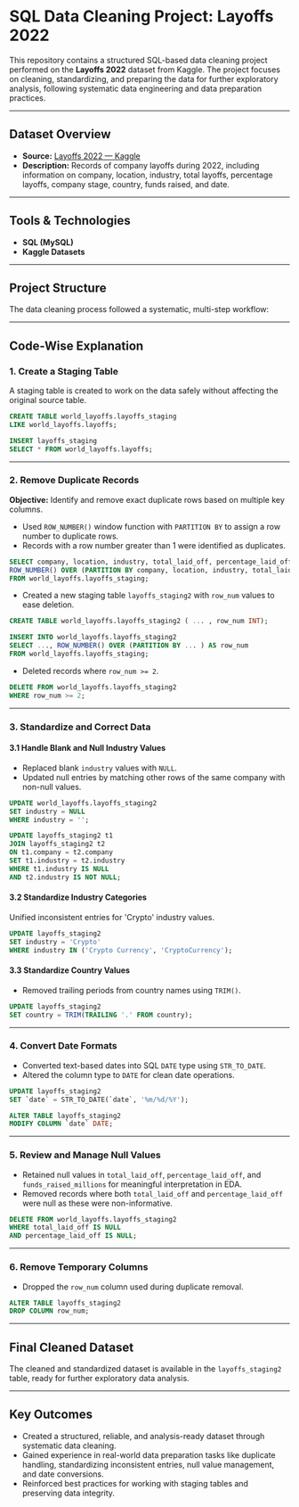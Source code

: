 
# SQL Data Cleaning Project: Layoffs 2022

This repository contains a structured SQL-based data cleaning project performed on the **Layoffs 2022** dataset from Kaggle. The project focuses on cleaning, standardizing, and preparing the data for further exploratory analysis, following systematic data engineering and data preparation practices.

---

## Dataset Overview

- **Source:** [Layoffs 2022 — Kaggle](https://www.kaggle.com/datasets/swaptr/layoffs-2022)
- **Description:** Records of company layoffs during 2022, including information on company, location, industry, total layoffs, percentage layoffs, company stage, country, funds raised, and date.

---

## Tools & Technologies

- **SQL (MySQL)**
- **Kaggle Datasets**

---

## Project Structure

The data cleaning process followed a systematic, multi-step workflow:

---

## Code-Wise Explanation

### 1. Create a Staging Table

A staging table is created to work on the data safely without affecting the original source table.

```sql
CREATE TABLE world_layoffs.layoffs_staging 
LIKE world_layoffs.layoffs;

INSERT layoffs_staging 
SELECT * FROM world_layoffs.layoffs;
```

---

### 2. Remove Duplicate Records

**Objective:** Identify and remove exact duplicate rows based on multiple key columns.

- Used `ROW_NUMBER()` window function with `PARTITION BY` to assign a row number to duplicate rows.
- Records with a row number greater than 1 were identified as duplicates.

```sql
SELECT company, location, industry, total_laid_off, percentage_laid_off, `date`, stage, country, funds_raised_millions,
ROW_NUMBER() OVER (PARTITION BY company, location, industry, total_laid_off, percentage_laid_off, `date`, stage, country, funds_raised_millions) AS row_num
FROM world_layoffs.layoffs_staging;
```

- Created a new staging table `layoffs_staging2` with `row_num` values to ease deletion.

```sql
CREATE TABLE world_layoffs.layoffs_staging2 ( ... , row_num INT);

INSERT INTO world_layoffs.layoffs_staging2
SELECT ..., ROW_NUMBER() OVER (PARTITION BY ... ) AS row_num
FROM world_layoffs.layoffs_staging;
```

- Deleted records where `row_num >= 2`.

```sql
DELETE FROM world_layoffs.layoffs_staging2
WHERE row_num >= 2;
```

---

### 3. Standardize and Correct Data

#### 3.1 Handle Blank and Null Industry Values

- Replaced blank `industry` values with `NULL`.
- Updated null entries by matching other rows of the same company with non-null values.

```sql
UPDATE world_layoffs.layoffs_staging2
SET industry = NULL
WHERE industry = '';

UPDATE layoffs_staging2 t1
JOIN layoffs_staging2 t2
ON t1.company = t2.company
SET t1.industry = t2.industry
WHERE t1.industry IS NULL
AND t2.industry IS NOT NULL;
```

#### 3.2 Standardize Industry Categories

Unified inconsistent entries for 'Crypto' industry values.

```sql
UPDATE layoffs_staging2
SET industry = 'Crypto'
WHERE industry IN ('Crypto Currency', 'CryptoCurrency');
```

#### 3.3 Standardize Country Values

- Removed trailing periods from country names using `TRIM()`.

```sql
UPDATE layoffs_staging2
SET country = TRIM(TRAILING '.' FROM country);
```

---

### 4. Convert Date Formats

- Converted text-based dates into SQL `DATE` type using `STR_TO_DATE`.
- Altered the column type to `DATE` for clean date operations.

```sql
UPDATE layoffs_staging2
SET `date` = STR_TO_DATE(`date`, '%m/%d/%Y');

ALTER TABLE layoffs_staging2
MODIFY COLUMN `date` DATE;
```

---

### 5. Review and Manage Null Values

- Retained null values in `total_laid_off`, `percentage_laid_off`, and `funds_raised_millions` for meaningful interpretation in EDA.
- Removed records where both `total_laid_off` and `percentage_laid_off` were null as these were non-informative.

```sql
DELETE FROM world_layoffs.layoffs_staging2
WHERE total_laid_off IS NULL
AND percentage_laid_off IS NULL;
```

---

### 6. Remove Temporary Columns

- Dropped the `row_num` column used during duplicate removal.

```sql
ALTER TABLE layoffs_staging2
DROP COLUMN row_num;
```

---

## Final Cleaned Dataset

The cleaned and standardized dataset is available in the `layoffs_staging2` table, ready for further exploratory data analysis.

---

## Key Outcomes

- Created a structured, reliable, and analysis-ready dataset through systematic data cleaning.
- Gained experience in real-world data preparation tasks like duplicate handling, standardizing inconsistent entries, null value management, and date conversions.
- Reinforced best practices for working with staging tables and preserving data integrity.
